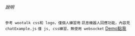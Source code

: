###### 說明
`參考 wootalk css和 logo，僅個人練習用`
`訊息機器人回應功能，內容見 chatExample.js`
`僅 js, css練習，無使用 websocket`
[Demo點我](https://yang-tj.github.io/chatbot/)
